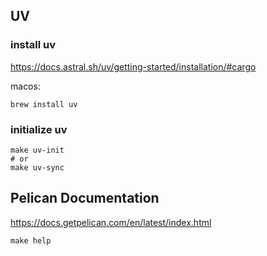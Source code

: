 

## UV

### install uv

https://docs.astral.sh/uv/getting-started/installation/#cargo


macos:
```shell
brew install uv
```


### initialize uv

```shell
make uv-init
# or
make uv-sync
```


## Pelican Documentation

https://docs.getpelican.com/en/latest/index.html

```shell
make help
```
